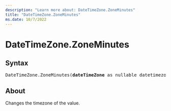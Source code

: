 ```yaml
---
description: "Learn more about: DateTimeZone.ZoneMinutes"
title: "DateTimeZone.ZoneMinutes"
ms.date: 10/7/2022
---
```

# DateTimeZone.ZoneMinutes

## Syntax

<pre>
DateTimeZone.ZoneMinutes(<b>dateTimeZone</b> as nullable datetimezone) as nullable number
</pre>

## About

Changes the timezone of the value.
